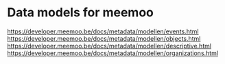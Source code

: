 # Data models for meemoo

https://developer.meemoo.be/docs/metadata/modellen/events.html
https://developer.meemoo.be/docs/metadata/modellen/objects.html
https://developer.meemoo.be/docs/metadata/modellen/descriptive.html
https://developer.meemoo.be/docs/metadata/modellen/organizations.html
